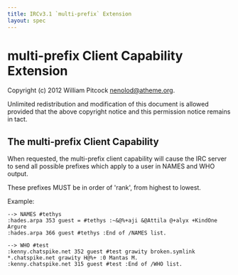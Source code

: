 ```yaml
---
title: IRCv3.1 `multi-prefix` Extension
layout: spec
---
```

# multi-prefix Client Capability Extension

Copyright (c) 2012 William Pitcock <nenolod@atheme.org>.

Unlimited redistribution and modification of this document is allowed provided
that the above copyright notice and this permission notice remains in tact.

## The multi-prefix Client Capability

When requested, the multi-prefix client capability will cause the IRC server to send
all possible prefixes which apply to a user in NAMES and WHO output.

These prefixes MUST be in order of 'rank', from highest to lowest.

Example:

    --> NAMES #tethys
    :hades.arpa 353 guest = #tethys :~&@%+aji &@Attila @+alyx +KindOne Argure
    :hades.arpa 366 guest #tethys :End of /NAMES list.

    --> WHO #test
    :kenny.chatspike.net 352 guest #test grawity broken.symlink *.chatspike.net grawity H@%+ :0 Mantas M.
    :kenny.chatspike.net 315 guest #test :End of /WHO list.

